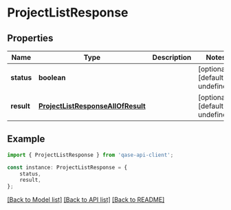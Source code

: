 # ProjectListResponse


## Properties

Name | Type | Description | Notes
------------ | ------------- | ------------- | -------------
**status** | **boolean** |  | [optional] [default to undefined]
**result** | [**ProjectListResponseAllOfResult**](ProjectListResponseAllOfResult.md) |  | [optional] [default to undefined]

## Example

```typescript
import { ProjectListResponse } from 'qase-api-client';

const instance: ProjectListResponse = {
    status,
    result,
};
```

[[Back to Model list]](../README.md#documentation-for-models) [[Back to API list]](../README.md#documentation-for-api-endpoints) [[Back to README]](../README.md)
